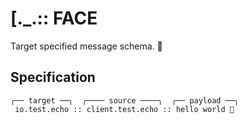 # [._.:: FACE 

Target specified message schema. 🎯

## Specification

    ╭── target ──╮  ╭──── source ────╮  ╭── payload ──╮
     io.test.echo :: client.test.echo :: hello world 👋
